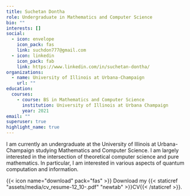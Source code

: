 ```yaml
---
title: Suchetan Dontha
role: Undergraduate in Mathematics and Computer Science
bio: ""
interests: []
social:
  - icon: envelope
    icon_pack: fas
    link: suchdon777@gmail.com
  - icon: linkedin
    icon_pack: fab
    link: https://www.linkedin.com/in/suchetan-dontha/
organizations:
  - name: University of Illinois at Urbana-Champaign
    url: ""
education:
  courses:
    - course: BS in Mathematics and Computer Science
      institution: University of Illinois at Urbana Champaign
      year: 2021
email: ""
superuser: true
highlight_name: true
---
```

I am currently an undergraduate at the University of Illinois at Urbana-Champaign studying Mathematics and Computer Science. I am largely interested in the intersection of theoretical computer science and pure mathematics. In particular, I am interested in various aspects of quantum computation and information.

{{< icon name="download" pack="fas" >}} Download my {{< staticref "assets/media/cv_resume-12_10-.pdf" "newtab" >}}CV{{< /staticref >}}.